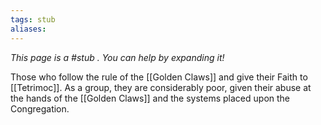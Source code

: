 ```yaml
---
tags: stub
aliases:
---
```


*This page is a #stub . You can help by expanding it!*

Those who follow the rule of the [[Golden Claws]] and give their Faith to [[Tetrimoc]]. As a group, they are considerably poor, given their abuse at the hands of the [[Golden Claws]] and the systems placed upon the Congregation.